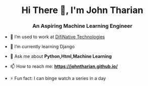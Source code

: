 <h1 align="center"> Hi There 👋, I'm John Tharian</h1>
<h3 align="center">An Aspiring Machine Learning Engineer</h3>



- 🔭 I’m used to work at [DifiNative Technologies](https://difinative.com/)

- 🌱 I’m currently learning Django

- 💬 Ask me about **Python,Html,Machine Learning**

- 📫 How to reach me: **https://johntharian.github.io/**

- ⚡ Fun fact: I can binge watch a series in a day
